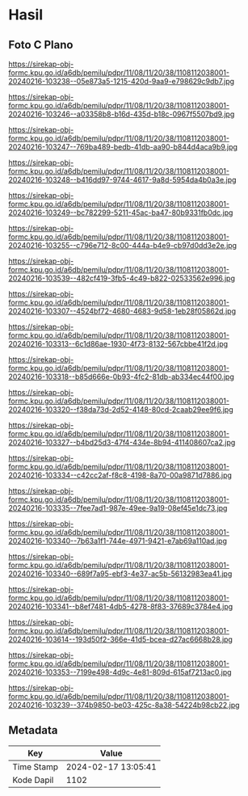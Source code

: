 # Hasil

## Foto C Plano

https://sirekap-obj-formc.kpu.go.id/a6db/pemilu/pdpr/11/08/11/20/38/1108112038001-20240216-103238--05e873a5-1215-420d-9aa9-e798629c9db7.jpg

https://sirekap-obj-formc.kpu.go.id/a6db/pemilu/pdpr/11/08/11/20/38/1108112038001-20240216-103246--a03358b8-b16d-435d-b18c-0967f5507bd9.jpg

https://sirekap-obj-formc.kpu.go.id/a6db/pemilu/pdpr/11/08/11/20/38/1108112038001-20240216-103247--769ba489-bedb-41db-aa90-b844d4aca9b9.jpg

https://sirekap-obj-formc.kpu.go.id/a6db/pemilu/pdpr/11/08/11/20/38/1108112038001-20240216-103248--b416dd97-9744-4617-9a8d-5954da4b0a3e.jpg

https://sirekap-obj-formc.kpu.go.id/a6db/pemilu/pdpr/11/08/11/20/38/1108112038001-20240216-103249--bc782299-5211-45ac-ba47-80b9331fb0dc.jpg

https://sirekap-obj-formc.kpu.go.id/a6db/pemilu/pdpr/11/08/11/20/38/1108112038001-20240216-103255--c796e712-8c00-444a-b4e9-cb97d0dd3e2e.jpg

https://sirekap-obj-formc.kpu.go.id/a6db/pemilu/pdpr/11/08/11/20/38/1108112038001-20240216-103539--482cf419-3fb5-4c49-b822-02533562e996.jpg

https://sirekap-obj-formc.kpu.go.id/a6db/pemilu/pdpr/11/08/11/20/38/1108112038001-20240216-103307--4524bf72-4680-4683-9d58-1eb28f05862d.jpg

https://sirekap-obj-formc.kpu.go.id/a6db/pemilu/pdpr/11/08/11/20/38/1108112038001-20240216-103313--6c1d86ae-1930-4f73-8132-567cbbe41f2d.jpg

https://sirekap-obj-formc.kpu.go.id/a6db/pemilu/pdpr/11/08/11/20/38/1108112038001-20240216-103318--b85d666e-0b93-4fc2-81db-ab334ec44f00.jpg

https://sirekap-obj-formc.kpu.go.id/a6db/pemilu/pdpr/11/08/11/20/38/1108112038001-20240216-103320--f38da73d-2d52-4148-80cd-2caab29ee9f6.jpg

https://sirekap-obj-formc.kpu.go.id/a6db/pemilu/pdpr/11/08/11/20/38/1108112038001-20240216-103327--b4bd25d3-47f4-434e-8b94-411408607ca2.jpg

https://sirekap-obj-formc.kpu.go.id/a6db/pemilu/pdpr/11/08/11/20/38/1108112038001-20240216-103334--c42cc2af-f8c8-4198-8a70-00a9871d7886.jpg

https://sirekap-obj-formc.kpu.go.id/a6db/pemilu/pdpr/11/08/11/20/38/1108112038001-20240216-103335--7fee7ad1-987e-49ee-9a19-08ef45e1dc73.jpg

https://sirekap-obj-formc.kpu.go.id/a6db/pemilu/pdpr/11/08/11/20/38/1108112038001-20240216-103340--7b63a1f1-744e-4971-9421-e7ab69a110ad.jpg

https://sirekap-obj-formc.kpu.go.id/a6db/pemilu/pdpr/11/08/11/20/38/1108112038001-20240216-103340--689f7a95-ebf3-4e37-ac5b-56132983ea41.jpg

https://sirekap-obj-formc.kpu.go.id/a6db/pemilu/pdpr/11/08/11/20/38/1108112038001-20240216-103341--b8ef7481-4db5-4278-8f83-37689c3784e4.jpg

https://sirekap-obj-formc.kpu.go.id/a6db/pemilu/pdpr/11/08/11/20/38/1108112038001-20240216-103614--193d50f2-366e-41d5-bcea-d27ac6668b28.jpg

https://sirekap-obj-formc.kpu.go.id/a6db/pemilu/pdpr/11/08/11/20/38/1108112038001-20240216-103353--7199e498-4d9c-4e81-809d-615af7213ac0.jpg

https://sirekap-obj-formc.kpu.go.id/a6db/pemilu/pdpr/11/08/11/20/38/1108112038001-20240216-103239--374b9850-be03-425c-8a38-54224b98cb22.jpg


## Metadata

| Key        | Value               |
| ---------- | ------------------- |
| Time Stamp | 2024-02-17 13:05:41 |
| Kode Dapil | 1102                |



